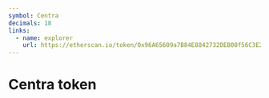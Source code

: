 ```yaml
---
symbol: Centra
decimals: 18
links:
  - name: explorer
    url: https://etherscan.io/token/0x96A65609a7B84E8842732DEB08f56C3E21aC6f8a
---
```


# Centra token
